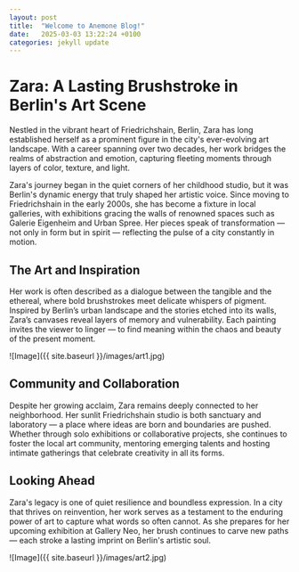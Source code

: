 ```yaml
---
layout: post
title:  "Welcome to Anemone Blog!"
date:   2025-03-03 13:22:24 +0100
categories: jekyll update
---
```


# Zara: A Lasting Brushstroke in Berlin's Art Scene

Nestled in the vibrant heart of Friedrichshain, Berlin, Zara has long established herself as a prominent figure in the city's ever-evolving art landscape. With a career spanning over two decades, her work bridges the realms of abstraction and emotion, capturing fleeting moments through layers of color, texture, and light.



Zara's journey began in the quiet corners of her childhood studio, but it was Berlin's dynamic energy that truly shaped her artistic voice. Since moving to Friedrichshain in the early 2000s, she has become a fixture in local galleries, with exhibitions gracing the walls of renowned spaces such as Galerie Eigenheim and Urban Spree. Her pieces speak of transformation — not only in form but in spirit — reflecting the pulse of a city constantly in motion.

## The Art and Inspiration

Her work is often described as a dialogue between the tangible and the ethereal, where bold brushstrokes meet delicate whispers of pigment. Inspired by Berlin’s urban landscape and the stories etched into its walls, Zara’s canvases reveal layers of memory and vulnerability. Each painting invites the viewer to linger — to find meaning within the chaos and beauty of the present moment.

![Image]({{ site.baseurl }}/images/art1.jpg)

## Community and Collaboration

Despite her growing acclaim, Zara remains deeply connected to her neighborhood. Her sunlit Friedrichshain studio is both sanctuary and laboratory — a place where ideas are born and boundaries are pushed. Whether through solo exhibitions or collaborative projects, she continues to foster the local art community, mentoring emerging talents and hosting intimate gatherings that celebrate creativity in all its forms.

## Looking Ahead

Zara's legacy is one of quiet resilience and boundless expression. In a city that thrives on reinvention, her work serves as a testament to the enduring power of art to capture what words so often cannot. As she prepares for her upcoming exhibition at Gallery Neo, her brush continues to carve new paths — each stroke a lasting imprint on Berlin's artistic soul.

![Image]({{ site.baseurl }}/images/art2.jpg)
